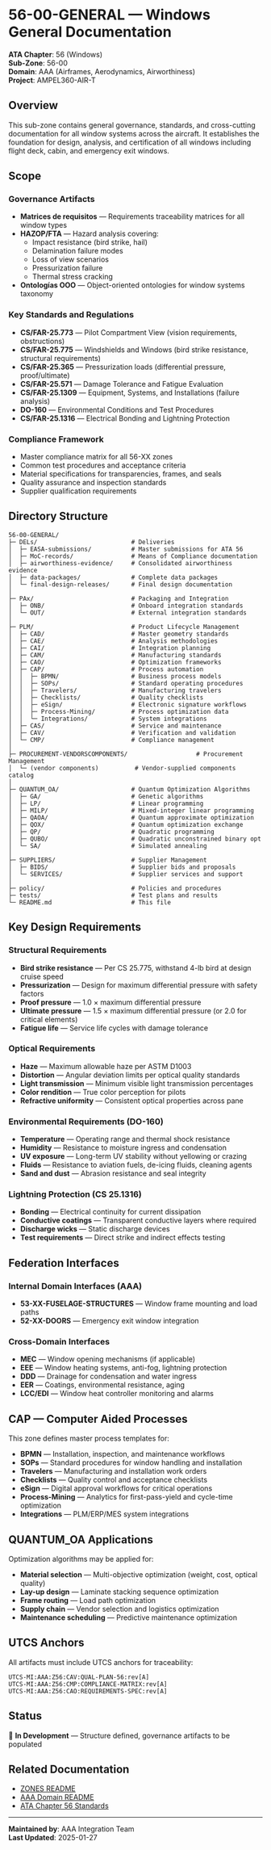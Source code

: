 # 56-00-GENERAL — Windows General Documentation

**ATA Chapter**: 56 (Windows)  
**Sub-Zone**: 56-00  
**Domain**: AAA (Airframes, Aerodynamics, Airworthiness)  
**Project**: AMPEL360-AIR-T

## Overview

This sub-zone contains general governance, standards, and cross-cutting documentation for all window systems across the aircraft. It establishes the foundation for design, analysis, and certification of all windows including flight deck, cabin, and emergency exit windows.

## Scope

### Governance Artifacts
* **Matrices de requisitos** — Requirements traceability matrices for all window types
* **HAZOP/FTA** — Hazard analysis covering:
  - Impact resistance (bird strike, hail)
  - Delamination failure modes
  - Loss of view scenarios
  - Pressurization failure
  - Thermal stress cracking
* **Ontologías OOO** — Object-oriented ontologies for window systems taxonomy

### Key Standards and Regulations
* **CS/FAR-25.773** — Pilot Compartment View (vision requirements, obstructions)
* **CS/FAR-25.775** — Windshields and Windows (bird strike resistance, structural requirements)
* **CS/FAR-25.365** — Pressurization loads (differential pressure, proof/ultimate)
* **CS/FAR-25.571** — Damage Tolerance and Fatigue Evaluation
* **CS/FAR-25.1309** — Equipment, Systems, and Installations (failure analysis)
* **DO-160** — Environmental Conditions and Test Procedures
* **CS/FAR-25.1316** — Electrical Bonding and Lightning Protection

### Compliance Framework
* Master compliance matrix for all 56-XX zones
* Common test procedures and acceptance criteria
* Material specifications for transparencies, frames, and seals
* Quality assurance and inspection standards
* Supplier qualification requirements

## Directory Structure

```
56-00-GENERAL/
├─ DELs/                          # Deliveries
│  ├─ EASA-submissions/           # Master submissions for ATA 56
│  ├─ MoC-records/                # Means of Compliance documentation
│  ├─ airworthiness-evidence/     # Consolidated airworthiness evidence
│  ├─ data-packages/              # Complete data packages
│  └─ final-design-releases/      # Final design documentation
│
├─ PAx/                           # Packaging and Integration
│  ├─ ONB/                        # Onboard integration standards
│  └─ OUT/                        # External integration standards
│
├─ PLM/                           # Product Lifecycle Management
│  ├─ CAD/                        # Master geometry standards
│  ├─ CAE/                        # Analysis methodologies
│  ├─ CAI/                        # Integration planning
│  ├─ CAM/                        # Manufacturing standards
│  ├─ CAO/                        # Optimization frameworks
│  ├─ CAP/                        # Process automation
│  │  ├─ BPMN/                    # Business process models
│  │  ├─ SOPs/                    # Standard operating procedures
│  │  ├─ Travelers/               # Manufacturing travelers
│  │  ├─ Checklists/              # Quality checklists
│  │  ├─ eSign/                   # Electronic signature workflows
│  │  ├─ Process-Mining/          # Process optimization data
│  │  └─ Integrations/            # System integrations
│  ├─ CAS/                        # Service and maintenance
│  ├─ CAV/                        # Verification and validation
│  └─ CMP/                        # Compliance management
│
├─ PROCUREMENT-VENDORSCOMPONENTS/                   # Procurement Management
│  └─ (vendor components)          # Vendor-supplied components catalog
│
├─ QUANTUM_OA/                    # Quantum Optimization Algorithms
│  ├─ GA/                         # Genetic algorithms
│  ├─ LP/                         # Linear programming
│  ├─ MILP/                       # Mixed-integer linear programming
│  ├─ QAOA/                       # Quantum approximate optimization
│  ├─ QOX/                        # Quantum optimization exchange
│  ├─ QP/                         # Quadratic programming
│  ├─ QUBO/                       # Quadratic unconstrained binary opt
│  └─ SA/                         # Simulated annealing
│
├─ SUPPLIERS/                     # Supplier Management
│  ├─ BIDS/                       # Supplier bids and proposals
│  └─ SERVICES/                   # Supplier services and support
│
├─ policy/                        # Policies and procedures
├─ tests/                         # Test plans and results
└─ README.md                      # This file
```

## Key Design Requirements

### Structural Requirements
* **Bird strike resistance** — Per CS 25.775, withstand 4-lb bird at design cruise speed
* **Pressurization** — Design for maximum differential pressure with safety factors
* **Proof pressure** — 1.0 × maximum differential pressure
* **Ultimate pressure** — 1.5 × maximum differential pressure (or 2.0 for critical elements)
* **Fatigue life** — Service life cycles with damage tolerance

### Optical Requirements
* **Haze** — Maximum allowable haze per ASTM D1003
* **Distortion** — Angular deviation limits per optical quality standards
* **Light transmission** — Minimum visible light transmission percentages
* **Color rendition** — True color perception for pilots
* **Refractive uniformity** — Consistent optical properties across pane

### Environmental Requirements (DO-160)
* **Temperature** — Operating range and thermal shock resistance
* **Humidity** — Resistance to moisture ingress and condensation
* **UV exposure** — Long-term UV stability without yellowing or crazing
* **Fluids** — Resistance to aviation fuels, de-icing fluids, cleaning agents
* **Sand and dust** — Abrasion resistance and seal integrity

### Lightning Protection (CS 25.1316)
* **Bonding** — Electrical continuity for current dissipation
* **Conductive coatings** — Transparent conductive layers where required
* **Discharge wicks** — Static discharge devices
* **Test requirements** — Direct strike and indirect effects testing

## Federation Interfaces

### Internal Domain Interfaces (AAA)
* **53-XX-FUSELAGE-STRUCTURES** — Window frame mounting and load paths
* **52-XX-DOORS** — Emergency exit window integration

### Cross-Domain Interfaces
* **MEC** — Window opening mechanisms (if applicable)
* **EEE** — Window heating systems, anti-fog, lightning protection
* **DDD** — Drainage for condensation and water ingress
* **EER** — Coatings, environmental resistance, aging
* **LCC/EDI** — Window heat controller monitoring and alarms

## CAP — Computer Aided Processes

This zone defines master process templates for:
* **BPMN** — Installation, inspection, and maintenance workflows
* **SOPs** — Standard procedures for window handling and installation
* **Travelers** — Manufacturing and installation work orders
* **Checklists** — Quality control and acceptance checklists
* **eSign** — Digital approval workflows for critical operations
* **Process-Mining** — Analytics for first-pass-yield and cycle-time optimization
* **Integrations** — PLM/ERP/MES system integrations

## QUANTUM_OA Applications

Optimization algorithms may be applied for:
* **Material selection** — Multi-objective optimization (weight, cost, optical quality)
* **Lay-up design** — Laminate stacking sequence optimization
* **Frame routing** — Load path optimization
* **Supply chain** — Vendor selection and logistics optimization
* **Maintenance scheduling** — Predictive maintenance optimization

## UTCS Anchors

All artifacts must include UTCS anchors for traceability:
```
UTCS-MI:AAA:Z56:CAV:QUAL-PLAN-56:rev[A]
UTCS-MI:AAA:Z56:CMP:COMPLIANCE-MATRIX:rev[A]
UTCS-MI:AAA:Z56:CAO:REQUIREMENTS-SPEC:rev[A]
```

## Status

🚧 **In Development** — Structure defined, governance artifacts to be populated

## Related Documentation

* [ZONES README](../README.md)
* [AAA Domain README](../../README.md)
* [ATA Chapter 56 Standards](../../../../../1-DIMENSIONS/CANONICAL-TAXONOMY/ata-chapters.csv)

---

**Maintained by**: AAA Integration Team  
**Last Updated**: 2025-01-27
